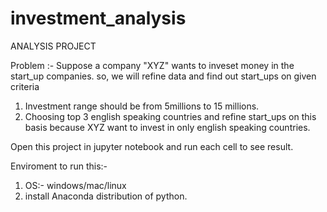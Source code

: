 # investment_analysis

ANALYSIS PROJECT

Problem :- Suppose a company "XYZ" wants to inveset money in the start_up companies. so, we will refine data and find out start_ups on given criteria
   1. Investment range should be from 5millions to 15 millions.
   2. Choosing top 3 english speaking countries and refine start_ups on this basis because XYZ want to invest in only english speaking countries.


Open this project in jupyter notebook and run each cell to see result.


Enviroment to run this:-
1. OS:- windows/mac/linux
2. install Anaconda distribution of python.




